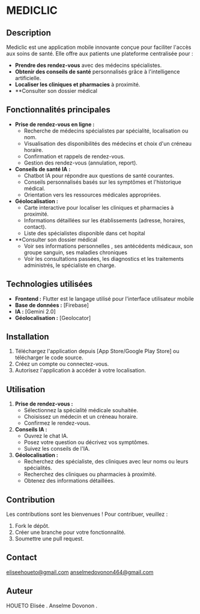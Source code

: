 # MEDICLIC


## Description

Mediclic est une application mobile innovante conçue pour faciliter l'accès aux soins de santé. Elle offre aux patients une plateforme centralisée pour :

* **Prendre des rendez-vous** avec des médecins spécialistes.
* **Obtenir des conseils de santé** personnalisés grâce à l'intelligence artificielle.
* **Localiser les cliniques et pharmacies** à proximité.
* **Consulter son dossier médical 

## Fonctionnalités principales

* **Prise de rendez-vous en ligne :**
    * Recherche de médecins spécialistes par spécialité, localisation ou nom.
    * Visualisation des disponibilités des médecins et choix d'un créneau horaire.
    * Confirmation et rappels de rendez-vous.
    * Gestion des rendez-vous (annulation, report).
* **Conseils de santé IA :**
    * Chatbot IA pour répondre aux questions de santé courantes.
    * Conseils personnalisés basés sur les symptômes et l'historique médical.
    * Orientation vers les ressources médicales appropriées.
* **Géolocalisation :**
    * Carte interactive pour localiser les cliniques et pharmacies à proximité.
    * Informations détaillées sur les établissements (adresse, horaires, contact).
    * Liste des spécialistes disponible dans cet hopital
* **Consulter son dossier médical
    * Voir ses informations personnelles , ses antécédents médicaux, son groupe sanguin, ses maladies chroniques
    * Voir les consultations passées, les diagnostics et les traitements administrés, le spécialiste en charge.

## Technologies utilisées

* **Frontend :** Flutter est le langage utilisé pour l'interface utilisateur mobile
* **Base de données :** [Firebase]
* **IA :** [Gemini 2.0]
* **Géolocalisation :** [Geolocator]

## Installation

1.  Téléchargez l'application depuis [App Store/Google Play Store] ou télécharger le code source.
2.  Créez un compte ou connectez-vous.
3.  Autorisez l'application à accéder à votre localisation.

## Utilisation

1.  **Prise de rendez-vous :**
    * Sélectionnez la spécialité médicale souhaitée.
    * Choisissez un médecin et un créneau horaire.
    * Confirmez le rendez-vous.
2.  **Conseils IA :**
    * Ouvrez le chat IA.
    * Posez votre question ou décrivez vos symptômes.
    * Suivez les conseils de l'IA.
3.  **Géolocalisation :**
    * Recherchez des spécialiste, des cliniques avec leur noms ou leurs spécialités.
    * Recherchez des cliniques ou pharmacies à proximité.
    * Obtenez des informations détaillées.

## Contribution

Les contributions sont les bienvenues ! Pour contribuer, veuillez :

1.  Fork le dépôt.
2.  Créer une branche pour votre fonctionnalité.
3.  Soumettre une pull request.

## Contact

eliseehoueto@gmail.com
anselmedovonon464@gmail.com




## Auteur

HOUETO Elisée . Anselme Dovonon .
